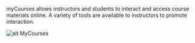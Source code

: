 myCourses allows instructors and students to interact and access course materials online. A variety of tools are available to instructors to promote interaction.


![alt MyCourses](https://fotos.subefotos.com/73b69c01d3c1ba1d67893e53d6f6ab8fo.jpg)
